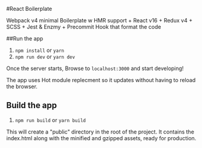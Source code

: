 #React Boilerplate

Webpack v4 minimal Boilerplate w HMR support + React v16 + Redux v4 + SCSS + Jest & Enzmy + Precommit Hook that format the code

##Run the app

1.  `npm install` or `yarn`
2.  `npm run dev` or `yarn dev`

Once the server starts, Browse to `localhost:3000` and start developing!

The app uses Hot module replecment so it updates without having to reload the browser.

## Build the app

1.  `npm run build` or `yarn build`

This will create a "public" directory in the root of the project. It contains the index.html along with the minified and gzipped assets, ready for production.
